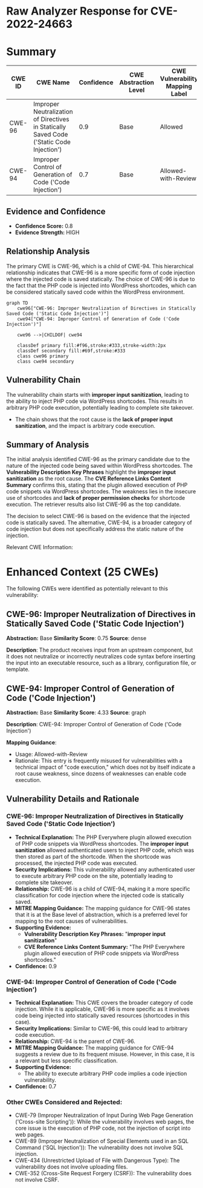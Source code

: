 # Raw Analyzer Response for CVE-2022-24663

# Summary
| CWE ID | CWE Name | Confidence | CWE Abstraction Level | CWE Vulnerability Mapping Label | CWE-Vulnerability Mapping Notes |
|---|---|---|---|---|---|
| CWE-96 | Improper Neutralization of Directives in Statically Saved Code ('Static Code Injection') | 0.9 | Base | Allowed | Primary CWE |
| CWE-94 | Improper Control of Generation of Code ('Code Injection') | 0.7 | Base | Allowed-with-Review | Secondary Candidate |

## Evidence and Confidence

*   **Confidence Score:** 0.8
*   **Evidence Strength:** HIGH

## Relationship Analysis
The primary CWE is CWE-96, which is a child of CWE-94. This hierarchical relationship indicates that CWE-96 is a more specific form of code injection where the injected code is saved statically. The choice of CWE-96 is due to the fact that the PHP code is injected into WordPress shortcodes, which can be considered statically saved code within the WordPress environment.

```mermaid
graph TD
    cwe96["CWE-96: Improper Neutralization of Directives in Statically Saved Code ('Static Code Injection')"]
    cwe94["CWE-94: Improper Control of Generation of Code ('Code Injection')"]
    
    cwe96 -->|CHILDOF| cwe94
    
    classDef primary fill:#f96,stroke:#333,stroke-width:2px
    classDef secondary fill:#69f,stroke:#333
    class cwe96 primary
    class cwe94 secondary
```

## Vulnerability Chain
The vulnerability chain starts with **improper input sanitization**, leading to the ability to inject PHP code via WordPress shortcodes. This results in arbitrary PHP code execution, potentially leading to complete site takeover.
  - The chain shows that the root cause is the **lack of proper input sanitization**, and the impact is arbitrary code execution.

## Summary of Analysis
The initial analysis identified CWE-96 as the primary candidate due to the nature of the injected code being saved within WordPress shortcodes. The **Vulnerability Description Key Phrases** highlight the **improper input sanitization** as the root cause. The **CVE Reference Links Content Summary** confirms this, stating that the plugin allowed execution of PHP code snippets via WordPress shortcodes. The weakness lies in the insecure use of shortcodes and **lack of proper permission checks** for shortcode execution. The retriever results also list CWE-96 as the top candidate.

The decision to select CWE-96 is based on the evidence that the injected code is statically saved. The alternative, CWE-94, is a broader category of code injection but does not specifically address the static nature of the injection.

Relevant CWE Information:

# Enhanced Context (25 CWEs)
The following CWEs were identified as potentially relevant to this vulnerability:

## CWE-96: Improper Neutralization of Directives in Statically Saved Code ('Static Code Injection')
**Abstraction:** Base
**Similarity Score**: 0.75
**Source**: dense

**Description**:
The product receives input from an upstream component, but it does not neutralize or incorrectly neutralizes code syntax before inserting the input into an executable resource, such as a library, configuration file, or template.

## CWE-94: Improper Control of Generation of Code ('Code Injection')
**Abstraction:** Base
**Similarity Score**: 4.33
**Source**: graph

**Description**:
CWE-94: Improper Control of Generation of Code ('Code Injection')

**Mapping Guidance**:
- Usage: Allowed-with-Review
- Rationale: This entry is frequently misused for vulnerabilities with a technical impact of "code execution," which does not by itself indicate a root cause weakness, since dozens of weaknesses can enable code execution.

## Vulnerability Details and Rationale

### CWE-96: Improper Neutralization of Directives in Statically Saved Code ('Static Code Injection')
*   **Technical Explanation:** The PHP Everywhere plugin allowed execution of PHP code snippets via WordPress shortcodes. The **improper input sanitization** allowed authenticated users to inject PHP code, which was then stored as part of the shortcode. When the shortcode was processed, the injected PHP code was executed.
*   **Security Implications:** This vulnerability allowed any authenticated user to execute arbitrary PHP code on the site, potentially leading to complete site takeover.
*   **Relationship:** CWE-96 is a child of CWE-94, making it a more specific classification for code injection where the injected code is statically saved.
*   **MITRE Mapping Guidance:** The mapping guidance for CWE-96 states that it is at the Base level of abstraction, which is a preferred level for mapping to the root causes of vulnerabilities.
*   **Supporting Evidence:**
    *   **Vulnerability Description Key Phrases:** "**improper input sanitization**"
    *   **CVE Reference Links Content Summary:** "The PHP Everywhere plugin allowed execution of PHP code snippets via WordPress shortcodes."
*   **Confidence:** 0.9

### CWE-94: Improper Control of Generation of Code ('Code Injection')
*   **Technical Explanation:** This CWE covers the broader category of code injection. While it is applicable, CWE-96 is more specific as it involves code being injected into statically saved resources (shortcodes in this case).
*   **Security Implications:** Similar to CWE-96, this could lead to arbitrary code execution.
*   **Relationship:** CWE-94 is the parent of CWE-96.
*   **MITRE Mapping Guidance:** The mapping guidance for CWE-94 suggests a review due to its frequent misuse. However, in this case, it is a relevant but less specific classification.
*   **Supporting Evidence:**
    *   The ability to execute arbitrary PHP code implies a code injection vulnerability.
*   **Confidence:** 0.7

### Other CWEs Considered and Rejected:
*   CWE-79 (Improper Neutralization of Input During Web Page Generation ('Cross-site Scripting')): While the vulnerability involves web pages, the core issue is the execution of PHP code, not the injection of script into web pages.
*   CWE-89 (Improper Neutralization of Special Elements used in an SQL Command ('SQL Injection')): The vulnerability does not involve SQL injection.
*   CWE-434 (Unrestricted Upload of File with Dangerous Type): The vulnerability does not involve uploading files.
*   CWE-352 (Cross-Site Request Forgery (CSRF)): The vulnerability does not involve CSRF.